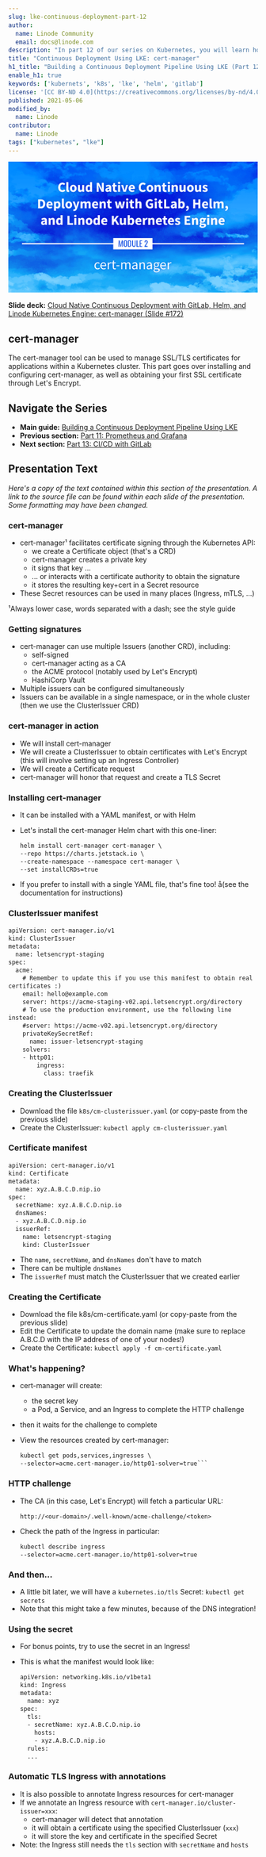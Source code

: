 ```yaml
---
slug: lke-continuous-deployment-part-12
author:
  name: Linode Community
  email: docs@linode.com
description: "In part 12 of our series on Kubernetes, you will learn how to install and configure cert-manager, and obtain a TLS/SSL certificate for your Kubernetes cluster."
title: "Continuous Deployment Using LKE: cert-manager"
h1_title: "Building a Continuous Deployment Pipeline Using LKE (Part 12): cert-manager"
enable_h1: true
keywords: ['kubernets', 'k8s', 'lke', 'helm', 'gitlab']
license: '[CC BY-ND 4.0](https://creativecommons.org/licenses/by-nd/4.0)'
published: 2021-05-06
modified_by:
  name: Linode
contributor:
  name: Linode
tags: ["kubernetes", "lke"]
---
```


![Cloud Native Continuous Deployment with GitLab, Helm, and Linode Kubernetes Engine: cert-manager](cd-presentation-header-12-cert-manager.png "Cloud Native Continuous Deployment with GitLab, Helm, and Linode Kubernetes Engine: cert-manager")

**Slide deck:** [Cloud Native Continuous Deployment with GitLab, Helm, and Linode Kubernetes Engine: cert-manager (Slide #172)](https://2021-03-lke.container.training/#172)

## cert-manager

The cert-manager tool can be used to manage SSL/TLS certificates for applications within a Kubernetes cluster. This part goes over installing and configuring cert-manager, as well as obtaining your first SSL certificate through Let's Encrypt.

## Navigate the Series

- **Main guide:** [Building a Continuous Deployment Pipeline Using LKE](/docs/guides/lke-continuous-deployment-series)
- **Previous section:** [Part 11: Prometheus and Grafana](/docs/guides/lke-continuous-deployment-part-11)
- **Next section:** [Part 13: CI/CD with GitLab](/docs/guides/lke-continuous-deployment-part-13)

## Presentation Text

*Here's a copy of the text contained within this section of the presentation. A link to the source file can be found within each slide of the presentation. Some formatting may have been changed.*

### cert-manager

- cert-manager¹ facilitates certificate signing through the Kubernetes API:
  - we create a Certificate object (that's a CRD)
  - cert-manager creates a private key
  - it signs that key ...
  - ... or interacts with a certificate authority to obtain the signature
  - it stores the resulting key+cert in a Secret resource
- These Secret resources can be used in many places (Ingress, mTLS, ...)

¹Always lower case, words separated with a dash; see the style guide

### Getting signatures

- cert-manager can use multiple Issuers (another CRD), including:
  - self-signed
  - cert-manager acting as a CA
  - the ACME protocol (notably used by Let's Encrypt)
  - HashiCorp Vault
- Multiple issuers can be configured simultaneously
- Issuers can be available in a single namespace, or in the whole cluster (then we use the ClusterIssuer CRD)

### cert-manager in action

- We will install cert-manager
- We will create a ClusterIssuer to obtain certificates with Let's Encrypt (this will involve setting up an Ingress Controller)
- We will create a Certificate request
- cert-manager will honor that request and create a TLS Secret

### Installing cert-manager

- It can be installed with a YAML manifest, or with Helm
- Let's install the cert-manager Helm chart with this one-liner:

      helm install cert-manager cert-manager \
      --repo https://charts.jetstack.io \
      --create-namespace --namespace cert-manager \
      --set installCRDs=true

- If you prefer to install with a single YAML file, that's fine too! å(see the documentation for instructions)

### ClusterIssuer manifest

    apiVersion: cert-manager.io/v1
    kind: ClusterIssuer
    metadata:
      name: letsencrypt-staging
    spec:
      acme:
        # Remember to update this if you use this manifest to obtain real certificates :)
        email: hello@example.com
        server: https://acme-staging-v02.api.letsencrypt.org/directory
        # To use the production environment, use the following line instead:
        #server: https://acme-v02.api.letsencrypt.org/directory
        privateKeySecretRef:
          name: issuer-letsencrypt-staging
        solvers:
        - http01:
            ingress:
              class: traefik

### Creating the ClusterIssuer

- Download the file `k8s/cm-clusterissuer.yaml` (or copy-paste from the previous slide)
- Create the ClusterIssuer: `kubectl apply cm-clusterissuer.yaml`

### Certificate manifest

    apiVersion: cert-manager.io/v1
    kind: Certificate
    metadata:
      name: xyz.A.B.C.D.nip.io
    spec:
      secretName: xyz.A.B.C.D.nip.io
      dnsNames:
      - xyz.A.B.C.D.nip.io
      issuerRef:
        name: letsencrypt-staging
        kind: ClusterIssuer

- The `name`, `secretName`, and `dnsNames` don't have to match
- There can be multiple `dnsNames`
- The `issuerRef` must match the ClusterIssuer that we created earlier

### Creating the Certificate

- Download the file k8s/cm-certificate.yaml (or copy-paste from the previous slide)
- Edit the Certificate to update the domain name (make sure to replace A.B.C.D with the IP address of one of your nodes!)
- Create the Certificate: `kubectl apply -f cm-certificate.yaml`

### What's happening?

- cert-manager will create:
    - the secret key
    - a Pod, a Service, and an Ingress to complete the HTTP challenge
- then it waits for the challenge to complete
- View the resources created by cert-manager:

      kubectl get pods,services,ingresses \
      --selector=acme.cert-manager.io/http01-solver=true```

### HTTP challenge

- The CA (in this case, Let's Encrypt) will fetch a particular URL:

      http://<our-domain>/.well-known/acme-challenge/<token>

- Check the path of the Ingress in particular:

      kubectl describe ingress
      --selector=acme.cert-manager.io/http01-solver=true

### And then...

- A little bit later, we will have a `kubernetes.io/tls` Secret: `kubectl get secrets`
- Note that this might take a few minutes, because of the DNS integration!

### Using the secret

- For bonus points, try to use the secret in an Ingress!

- This is what the manifest would look like:

      apiVersion: networking.k8s.io/v1beta1
      kind: Ingress
      metadata:
        name: xyz
      spec:
        tls:
        - secretName: xyz.A.B.C.D.nip.io
          hosts:
          - xyz.A.B.C.D.nip.io
        rules:
        ...

### Automatic TLS Ingress with annotations

- It is also possible to annotate Ingress resources for cert-manager
- If we annotate an Ingress resource with `cert-manager.io/cluster-issuer=xxx`:
    - cert-manager will detect that annotation
    - it will obtain a certificate using the specified ClusterIssuer (`xxx`)
    - it will store the key and certificate in the specified Secret
- Note: the Ingress still needs the `tls` section with `secretName` and `hosts`
